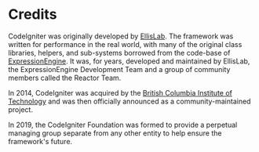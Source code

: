 # Credits

CodeIgniter was originally developed by
[EllisLab](https://ellislab.com/). The framework was written for
performance in the real world, with many of the original class
libraries, helpers, and sub-systems borrowed from the code-base of
[ExpressionEngine](https://expressionengine.com). It was, for years,
developed and maintained by EllisLab, the ExpressionEngine Development
Team and a group of community members called the Reactor Team.

In 2014, CodeIgniter was acquired by the [British Columbia Institute of
Technology](https://www.bcit.ca/) and was then officially announced as a
community-maintained project.

In 2019, the CodeIgniter Foundation was formed to provide a perpetual
managing group separate from any other entity to help ensure the
framework's future.
